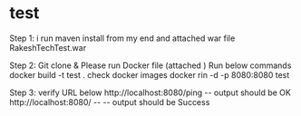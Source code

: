 # test

Step 1:
i run maven install from my end and attached war file
RakeshTechTest.war

Step 2:
Git clone & Please run Docker file (attached )
Run below commands
    docker build -t test .
    check docker images
    docker rin -d -p 8080:8080 test

Step 3:
 verify URL below
 http://localhost:8080/ping  -- output should be OK
 http://localhost:8080/      -- -- output should be Success
    
